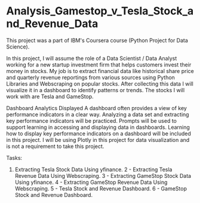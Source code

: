 # Analysis_Gamestop_v_Tesla_Stock_and_Revenue_Data

This project was a part of IBM's Coursera course (Python Project for Data Science).

In this project, I will assume the role of a Data Scientist / Data Analyst working for a new startup investment firm that helps customers invest their money in stocks. My job is to extract financial data like historical share price and quarterly revenue reportings from various sources using Python Libraries and Webscraping on popular stocks. After collecting this data I will visualize it in a dashboard to identify patterns or trends. The stocks I will work with are Tesla and GameStop.

Dashboard Analytics Displayed
A dashboard often provides a view of key performance indicators in a clear way. Analyzing a data set and extracting key performance indicators will be practiced. Prompts will be used to support learning in accessing and displaying data in dashboards. Learning how to display key performance indicators on a dashboard will be included in this project. I will be using Plotly in this project for data visualization and is not a requirement to take this project.

Tasks:
1. Extracting Tesla Stock Data Using yfinance.
2 - Extracting Tesla Revenue Data Using Webscraping.
3 - Extracting GameStop Stock Data Using yfinance.
4 - Extracting GameStop Revenue Data Using Webscraping.
5 - Tesla Stock and Revenue Dashboard.
6 - GameStop Stock and Revenue Dashboard.
